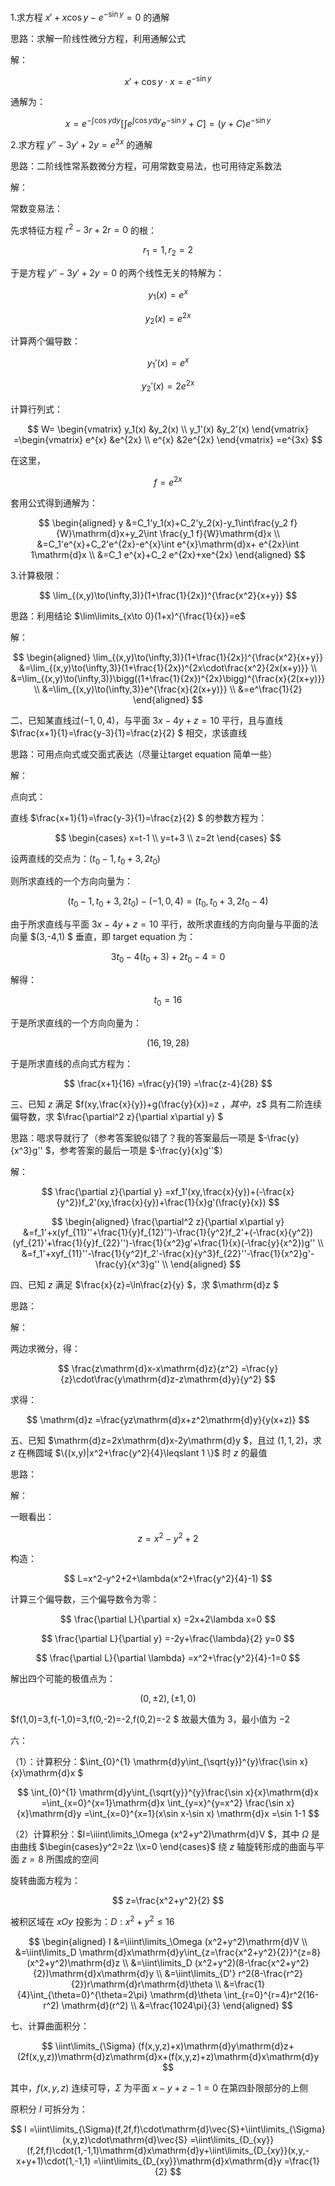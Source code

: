 1.求方程 $x'+x\cos y-e^{-\sin y}=0$ 的通解

思路：求解一阶线性微分方程，利用通解公式

解：

$$
x'+\cos y\cdot x =e^{-\sin y}
$$

通解为：

$$
x
=e^{-\int \cos y\mathrm{d}y}[\int e^{\int \cos y\mathrm{d}y}e^{-\sin y}+C]
=(y+C)e^{-\sin y}
$$

2.求方程 $y''-3y'+2y=e^{2x}$ 的通解

思路：二阶线性常系数微分方程，可用常数变易法，也可用待定系数法

解：

常数变易法：

先求特征方程 $r^2-3r+2r=0$ 的根：

$$
r_1=1,r_2=2
$$

于是方程 $y''-3y'+2y=0$ 的两个线性无关的特解为：

$$
y_1(x)=e^{x}
$$

$$
y_2(x)=e^{2x}
$$

计算两个偏导数：

$$
y_1'(x)=e^{x}
$$

$$
y_2'(x)=2e^{2x}
$$

计算行列式：

$$
W=
\begin{vmatrix}
y_1(x) &y_2(x) \\
y_1'(x) &y_2'(x)
\end{vmatrix}
=\begin{vmatrix}
e^{x} &e^{2x} \\
e^{x} &2e^{2x}
\end{vmatrix}
=e^{3x}
$$

在这里，

$$
f=e^{2x}
$$

套用公式得到通解为：

$$
\begin{aligned}
y
&=C_1'y_1(x)+C_2'y_2(x)-y_1\int\frac{y_2 f}{W}\mathrm{d}x+y_2\int \frac{y_1 f}{W}\mathrm{d}x \\
&=C_1'e^{x}+C_2'e^{2x}-e^{x}\int e^{x}\mathrm{d}x+ e^{2x}\int 1\mathrm{d}x \\
&=C_1 e^{x}+C_2 e^{2x}+xe^{2x} 
\end{aligned}
$$

3.计算极限：

$$
\lim_{(x,y)\to(\infty,3)}(1+\frac{1}{2x})^{\frac{x^2}{x+y}}
$$

思路：利用结论 $\lim\limits_{x\to 0}(1+x)^{\frac{1}{x}}=e$

解：

$$
\begin{aligned}
\lim_{(x,y)\to(\infty,3)}(1+\frac{1}{2x})^{\frac{x^2}{x+y}}
&=\lim_{(x,y)\to(\infty,3)}(1+\frac{1}{2x})^{2x\cdot\frac{x^2}{2x(x+y)}} \\
&=\lim_{(x,y)\to(\infty,3)}\bigg((1+\frac{1}{2x})^{2x}\bigg)^{\frac{x}{2(x+y)}} \\
&=\lim_{(x,y)\to(\infty,3)}e^{\frac{x}{2(x+y)}} \\
&=e^\frac{1}{2}
\end{aligned}
$$

二、已知某直线过$(-1,0,4)$，与平面 $3x-4y+z=10$ 平行，且与直线 $\frac{x+1}{1}=\frac{y-3}{1}=\frac{z}{2} $ 相交，求该直线

思路：可用点向式或交面式表达（尽量让target equation 简单一些）

解：

点向式：

直线 $\frac{x+1}{1}=\frac{y-3}{1}=\frac{z}{2} $ 的参数方程为：

$$
\begin{cases}
x=t-1 \\
y=t+3 \\
z=2t
\end{cases}
$$

设两直线的交点为：$(t_0-1,t_0+3,2t_0)$

则所求直线的一个方向向量为：

$$
(t_0-1,t_0+3,2t_0)-(-1,0,4)
=(t_0,t_0+3,2t_0-4)
$$

由于所求直线与平面 $3x-4y+z=10$ 平行，故所求直线的方向向量与平面的法向量 $(3,-4,1) $ 垂直，即 target equation 为：

$$
3t_0-4(t_0+3)+2t_0-4
=0
$$

解得：

$$
t_0=16
$$

于是所求直线的一个方向向量为：

$$
(16,19,28)
$$

于是所求直线的点向式方程为：

$$
\frac{x+1}{16}
=\frac{y}{19}
=\frac{z-4}{28}
$$

三、已知 $z$ 满足 $f(xy,\frac{x}{y})+g(\frac{y}{x})=z $，其中，$z$ 具有二阶连续偏导数，求 $\frac{\partial^2 z}{\partial x\partial y} $

思路：嗯求导就行了（参考答案貌似错了？我的答案最后一项是 $-\frac{y}{x^3}g'' $，参考答案的最后一项是 $-\frac{y}{x}g''$）

解：

$$
\frac{\partial z}{\partial y}
=xf_1'(xy,\frac{x}{y})+(-\frac{x}{y^2})f_2'(xy,\frac{x}{y})+\frac{1}{x}g'(\frac{y}{x})
$$

$$
\begin{aligned}
\frac{\partial^2 z}{\partial x\partial y}
&=f_1'+x(yf_{11}''+\frac{1}{y}f_{12}'')-\frac{1}{y^2}f_2'+(-\frac{x}{y^2})(yf_{21}'+\frac{1}{y}f_{22}'')-\frac{1}{x^2}g'+\frac{1}{x}(-\frac{y}{x^2})g'' \\
&=f_1'+xyf_{11}''-\frac{1}{y^2}f_2'-\frac{x}{y^3}f_{22}''-\frac{1}{x^2}g'-\frac{y}{x^3}g'' \\
\end{aligned}
$$

四、已知 $z$ 满足 $\frac{x}{z}=\ln\frac{z}{y} $，求 $\mathrm{d}z $

思路：

解：

两边求微分，得：

$$
\frac{z\mathrm{d}x-x\mathrm{d}z}{z^2}
=\frac{y}{z}\cdot\frac{y\mathrm{d}z-z\mathrm{d}y}{y^2}
$$

求得：

$$
\mathrm{d}z
=\frac{yz\mathrm{d}x+z^2\mathrm{d}y}{y(x+z)}
$$

五、已知 $\mathrm{d}z=2x\mathrm{d}x-2y\mathrm{d}y $，且过 $(1,1,2)$，求 $z$ 在椭圆域 $\{(x,y)|x^2+\frac{y^2}{4}\leqslant 1 \}$ 时 $z$ 的最值

思路：

解：

一眼看出：

$$
z=x^2-y^2+2
$$

构造：

$$
L=x^2-y^2+2+\lambda(x^2+\frac{y^2}{4}-1)
$$

计算三个偏导数，三个偏导数令为零：

$$
\frac{\partial L}{\partial x}
=2x+2\lambda x=0
$$

$$
\frac{\partial L}{\partial y}
=-2y+\frac{\lambda}{2} y=0
$$

$$
\frac{\partial L}{\partial \lambda}
=x^2+\frac{y^2}{4}-1=0
$$

解出四个可能的极值点为：

$$
(0,\pm 2),(\pm 1,0)
$$

$f(1,0)=3,f(-1,0)=3,f(0,-2)=-2,f(0,2)=-2 $ 故最大值为 $3$，最小值为 $-2$


六：

（1）：计算积分：$\int_{0}^{1} \mathrm{d}y\int_{\sqrt{y}}^{y}\frac{\sin x}{x}\mathrm{d}x $

$$
\int_{0}^{1} \mathrm{d}y\int_{\sqrt{y}}^{y}\frac{\sin x}{x}\mathrm{d}x
=\int_{x=0}^{x=1}\mathrm{d}x \int_{y=x}^{y=x^2} \frac{\sin x}{x}\mathrm{d}y
=\int_{x=0}^{x=1}(x\sin x-\sin x) \mathrm{d}x
=\sin 1-1
$$



（2）计算积分：$I=\iiint\limits_\Omega (x^2+y^2)\mathrm{d}V  $，其中 $\Omega$ 是由曲线 $\begin{cases}y^2=2z \\x=0  \end{cases}$ 绕 $z$ 轴旋转形成的曲面与平面 $z=8$ 所围成的空间

旋转曲面方程为：

$$
z=\frac{x^2+y^2}{2}
$$

被积区域在 $xOy$ 投影为：$D:x^2+y^2\leqslant 16$

$$
\begin{aligned}
I
&=\iiint\limits_\Omega (x^2+y^2)\mathrm{d}V \\
&=\iint\limits_D \mathrm{d}x\mathrm{d}y\int_{z=\frac{x^2+y^2}{2}}^{z=8} (x^2+y^2)\mathrm{d}z \\
&=\iint\limits_D (x^2+y^2)(8-\frac{x^2+y^2}{2})\mathrm{d}x\mathrm{d}y \\
&=\iint\limits_{D'} r^2(8-\frac{r^2}{2})r\mathrm{d}r\mathrm{d}\theta \\
&=\frac{1}{4}\int_{\theta=0}^{\theta=2\pi} \mathrm{d}\theta \int_{r=0}^{r=4}r^2(16-r^2) \mathrm{d}(r^2) \\
&=\frac{1024\pi}{3}
\end{aligned}
$$

七、计算曲面积分：

$$
\iint\limits_{\Sigma} (f(x,y,z)+x)\mathrm{d}y\mathrm{d}z+(2f(x,y,z))\mathrm{d}z\mathrm{d}x+(f(x,y,z)+z)\mathrm{d}x\mathrm{d}y
$$

其中，$f(x,y,z)$ 连续可导，$\Sigma$ 为平面 $x-y+z-1=0$ 在第四卦限部分的上侧

原积分 $I$ 可拆分为：

$$
I
=\iint\limits_{\Sigma}(f,2f,f)\cdot\mathrm{d}\vec{S}+\iint\limits_{\Sigma} (x,y,z)\cdot\mathrm{d}\vec{S}
=\iint\limits_{D_{xy}}(f,2f,f)\cdot(1,-1,1)\mathrm{d}x\mathrm{d}y+\iint\limits_{D_{xy}}(x,y,-x+y+1)\cdot(1,-1,1)
=\iint\limits_{D_{xy}}\mathrm{d}x\mathrm{d}y
=\frac{1}{2}
$$










